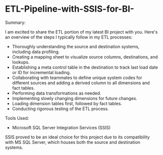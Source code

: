 # ETL-Pipeline-with-SSIS-for-BI-


Summary:

I am excited to share the ETL portion of my latest BI project with you. Here's an overview of the steps I typically follow in my ETL processes:
- Thoroughly understanding the source and destination systems, including data profiling.
- Creating a mapping sheet to visualize source columns, destinations, and lookups.
- Establishing a meta control table in the destination to track last load date or ID for incremental loading.
- Collaborating with teammates to define unique system codes for different sources and adding a derived column to all dimensions and fact tables.
- Performing data transformations as needed.
- Implementing slowly changing dimensions for future changes.
- Loading dimension tables first, followed by fact tables.
- Conducting rigorous testing of the ETL process.

Tools Used:
- Microsoft SQL Server Integration Services (SSIS)

SSIS proved to be an ideal choice for this project due to its compatibility with MS SQL Server, which houses both the source and destination systems.
